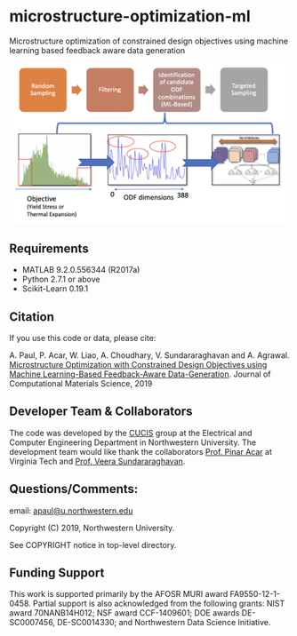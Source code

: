 # microstructure-optimization-ml
Microstructure optimization of constrained design objectives using machine learning based feedback aware data generation

<p align="center">
  <img src="optim_ml.png" width="800">
</p>


## Requirements 

* MATLAB 9.2.0.556344 (R2017a)
* Python 2.7.1 or above
* Scikit-Learn 0.19.1


## Citation
If you use this code or data, please cite:

A. Paul, P. Acar, W. Liao, A. Choudhary, V. Sundararaghavan and A. Agrawal. <a href="https://www.sciencedirect.com/science/article/abs/pii/S0927025619300151"> Microstructure Optimization with Constrained Design Objectives using Machine Learning-Based Feedback-Aware Data-Generation</a>. Journal of Computational Materials Science, 2019

## Developer Team & Collaborators 

The code was developed by the <a href="http://cucis.ece.northwestern.edu/">CUCIS</a> group at the Electrical and Computer Engineering Department in Northwestern University. The development team would like thank the collaborators <a href="https://www.me.vt.edu/people/faculty/pinar-acar/">Prof. Pinar Acar</a> at Virginia Tech and <a href="https://aero.engin.umich.edu/people/veera-sundararaghavan/">Prof. Veera Sundararaghavan</a>. 


## Questions/Comments:

email: apaul@u.northwestern.edu

Copyright (C) 2019, Northwestern University.

See COPYRIGHT notice in top-level directory.

## Funding Support

This work is supported primarily by the AFOSR MURI award FA9550-12-1-0458. Partial support is also acknowledged from the following grants: NIST award 70NANB14H012; NSF award CCF-1409601; DOE awards DE-SC0007456, DE-SC0014330; and Northwestern Data Science Initiative. 
